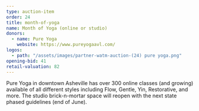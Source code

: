 ```yaml
---
type: auction-item
order: 24
title: month-of-yoga
name: Month of Yoga (online or studio)
donors:
  - name: Pure Yoga
    website: https://www.pureyogaavl.com/
logos:
  - path: "/assets/images/partner-watm-auction-(24) pure yoga.png"
opening-bid: 41
retail-valuation: 82
---
```


Pure Yoga in downtown Asheville has over 300 online classes (and growing) available of all different styles including Flow, Gentle, Yin, Restorative, and more. The studio brick-n-mortar space will reopen with the next state phased guidelines (end of June).
